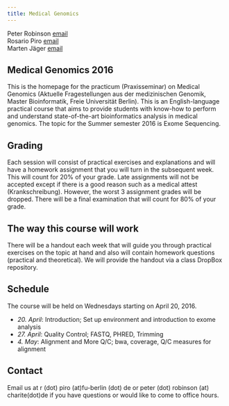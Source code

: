 ```yaml
---
title: Medical Genomics
---
```


Peter Robinson [email](mailto:peter.robinson@charite.de)  
Rosario Piro [email](mailto:r.piro@fu-berlin.de])  
Marten Jäger [email](mailto:marten.jaeger@charite.de)  




Medical Genomics 2016
------------------
This is the homepage for the practicum (Praxisseminar) on Medical Genomics (Aktuelle Fragestellungen aus der medizinischen Genomik, Master Bioinformatik, Freie Universität Berlin). This is an English-language practical course that aims to provide students with know-how to perform and understand state-of-the-art bioinformatics analysis in medical genomics. The topic for the Summer semester 2016 is Exome Sequencing.

Grading
-------
Each session will consist of practical exercises and explanations and will have a homework assignment that you will turn in the subsequent week. This will count for 20% of your grade. Late assignments will not be accepted except if there is a good reason such as a medical attest (Krankschreibung). However, the worst 3 assignment grades will be dropped. There will be a final examination that will count for 80% of your grade.

The way this course will work
----------------------------
There will be a handout each week that will guide you through practical exercises on the topic at hand and also will contain homework questions (practical and theoretical). We will provide the handout via a class DropBox repository.



Schedule
------------------
The course will be held on Wednesdays starting on April 20, 2016. 

 * *20. April*:  Introduction; Set up environment and introduction to exome analysis
 * *27. April*: Quality Control; FASTQ, PHRED, Trimming
 * *4. May*: Alignment and More Q/C; bwa, coverage, Q/C measures for alignment 







Contact
----------------------
Email us at r (dot) piro (at)fu-berlin (dot) de or peter (dot) robinson (at) charite(dot)de if you have questions or would like to come to office hours.
